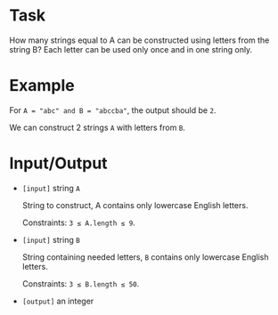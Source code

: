 # Task
 How many strings equal to A can be constructed using letters from the string B? Each letter can be used only once and in one string only.

# Example

 For `A = "abc" and B = "abccba"`, the output should be `2`.

 We can construct 2 strings `A` with letters from `B`.

# Input/Output

 - `[input]` string `A`

    String to construct, A contains only lowercase English letters.

    Constraints: `3 ≤ A.length ≤ 9`.

 - `[input]` string `B`

    String containing needed letters, `B` contains only lowercase English letters.

    Constraints: `3 ≤ B.length ≤ 50`.

 - `[output]` an integer